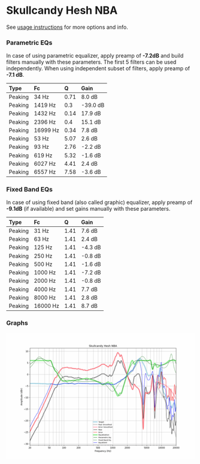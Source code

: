 # Skullcandy Hesh NBA
See [usage instructions](https://github.com/jaakkopasanen/AutoEq#usage) for more options and info.

### Parametric EQs
In case of using parametric equalizer, apply preamp of **-7.2dB** and build filters manually
with these parameters. The first 5 filters can be used independently.
When using independent subset of filters, apply preamp of **-7.1 dB**.

| Type    | Fc       |    Q | Gain     |
|:--------|:---------|:-----|:---------|
| Peaking | 34 Hz    | 0.71 | 8.0 dB   |
| Peaking | 1419 Hz  | 0.3  | -39.0 dB |
| Peaking | 1432 Hz  | 0.14 | 17.9 dB  |
| Peaking | 2396 Hz  | 0.4  | 15.1 dB  |
| Peaking | 16999 Hz | 0.34 | 7.8 dB   |
| Peaking | 53 Hz    | 5.07 | 2.6 dB   |
| Peaking | 93 Hz    | 2.76 | -2.2 dB  |
| Peaking | 619 Hz   | 5.32 | -1.6 dB  |
| Peaking | 6027 Hz  | 4.41 | 2.4 dB   |
| Peaking | 6557 Hz  | 7.58 | -3.6 dB  |

### Fixed Band EQs
In case of using fixed band (also called graphic) equalizer, apply preamp of **-9.1dB**
(if available) and set gains manually with these parameters.

| Type    | Fc       |    Q | Gain    |
|:--------|:---------|:-----|:--------|
| Peaking | 31 Hz    | 1.41 | 7.6 dB  |
| Peaking | 63 Hz    | 1.41 | 2.4 dB  |
| Peaking | 125 Hz   | 1.41 | -4.3 dB |
| Peaking | 250 Hz   | 1.41 | -0.8 dB |
| Peaking | 500 Hz   | 1.41 | -1.6 dB |
| Peaking | 1000 Hz  | 1.41 | -7.2 dB |
| Peaking | 2000 Hz  | 1.41 | -0.8 dB |
| Peaking | 4000 Hz  | 1.41 | 7.7 dB  |
| Peaking | 8000 Hz  | 1.41 | 2.8 dB  |
| Peaking | 16000 Hz | 1.41 | 8.7 dB  |

### Graphs
![](./Skullcandy%20Hesh%20NBA.png)